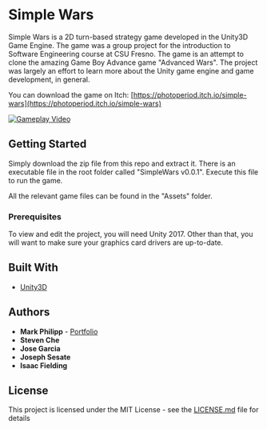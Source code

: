 # Simple Wars

Simple Wars is a 2D turn-based strategy game developed in the Unity3D Game Engine. The game was a group project for the introduction to Software Engineering course at CSU Fresno. The game is an attempt to clone the amazing Game Boy Advance game "Advanced Wars". The project was largely an effort to learn more about the Unity game engine and game development, in general.

You can download the game on Itch: [https://photoperiod.itch.io/simple-wars](https://photoperiod.itch.io/simple-wars)

[![Gameplay Video](https://img.youtube.com/vi/sNHk_7AEWmU/0.jpg)](https://www.youtube.com/watch?v=sNHk_7AEWmU)

## Getting Started

Simply download the zip file from this repo and extract it. There is an executable file in the root folder called "SimpleWars v0.0.1". Execute this file to run the game.

All the relevant game files can be found in the "Assets" folder.

### Prerequisites

To view and edit the project, you will need Unity 2017. Other than that, you will want to make sure your graphics card drivers are up-to-date.

## Built With

* [Unity3D](https://unity3d.com/)

## Authors

* **Mark Philipp** - [Portfolio](https://markallenphilipp.wordpress.com/)
* **Steven Che**
* **Jose Garcia**
* **Joseph Sesate**
* **Isaac Fielding**

## License

This project is licensed under the MIT License - see the [LICENSE.md](LICENSE.md) file for details
